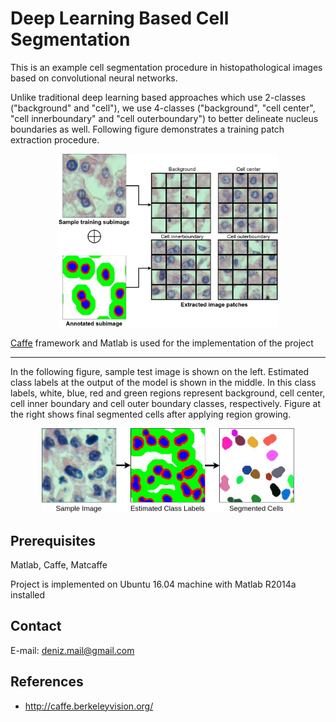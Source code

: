 
Deep Learning Based Cell Segmentation
===

This is an example cell segmentation procedure in histopathological images based on convolutional neural networks.

Unlike traditional deep learning based approaches which use 2-classes ("background" and "cell"), we use 4-classes ("background", "cell center", "cell innerboundary" and "cell outerboundary") to better delineate nucleus boundaries as well. Following figure demonstrates a training patch extraction procedure.

<p align="center">
  <img src="./patchExtraction.png" width="70%" height="20%"/>
</p>

[Caffe](http://caffe.berkeleyvision.org/) framework and Matlab is used for the implementation of the project

***

In the following figure, sample test image is shown on the left. Estimated class labels at the output of the model is shown in the middle. In this class labels, white, blue, red and green regions represent background, cell center, cell inner boundary and cell outer boundary classes, respectively. Figure at the right shows final segmented cells after applying region growing.
<p align="center">
  <img src="./sampleSegmentation.png" width="80%" height="80%"/>
</p>

Prerequisites
-------------
Matlab, Caffe, Matcaffe

Project is implemented on Ubuntu 16.04 machine with Matlab R2014a installed

Contact
-------
E-mail: deniz.mail@gmail.com

References
------------
- http://caffe.berkeleyvision.org/
